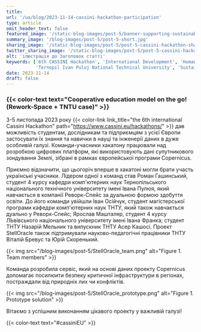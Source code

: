 ```yaml
---
title:
url: '/ua/blog/2023-11-14-cassini-hackathon-participation'
type: article
omit_header_text: false
featured_image: '/static-blog-images/post-5/banner-supporting-sustainable-infrastructure-development-landscape.jpg'
summary_image: '/blog-images/post-5/post-5-short.jpg'
sharing_image: '/static-blog-images/post-5/post-5-cassini-hackathon-share.jpg'
twitter_sharing_image: '/static-blog-images/post-5/post-5-cassini-hackathon-twitter-share.jpg'
alt: 'ілюстрація до Заголовок статті'
keywords: ['6th CASSINI Hackathon', 'International Development', 'Humanitarian Aid', 'Cooperative education',
           'Ternopil Ivan Puluj National Technical University', 'Sustainable infrastructure development']
date: 2023-11-14
draft: false
---
```


### {{< color-text text="Cooperative education model on the go! (Rework-Space + TNTU case)" >}}

3-5 листопада 2023 року
{{< color-link link_title="the 6th international Cassini Hackathon" path="https://www.cassini.eu/hackathons/" >}}
дав можливість студентам, дослідникам та підприємцям з усієї Європи застосувати їх знання та 
навички в науці та інженерії даних в дуже особливій галузі. Команди-учасники хакатону працювали над розробкою 
цифрових платформ, які використовують дані супутникового зондування Землі, зібрані в рамках європейської програми 
Copernicus. 

Приємно відзначити, що цьогоріч вперше в хакатоні могли брати участь українські учасники. Лідером одної з команд став 
Роман Гашинський, студент 4 курсу кафедри комп'ютерних наук Тернопільського національного технічного університету 
імені Івана Пулюя, який навчається в компанії Реворк-Спейс за дуальною формою здобуття освіти. До його команди увійшли 
Іван Осійчук, студент магістерської програми кафедри комп'ютерних наук ТНТУ, який також навчається дуально у 
Реворк-Спейс; Ярослав Машталяр, студент 4 курсу ЛЬвівського національного університету імені Івана Франка; студент ТНТУ 
Назарій Мельник та випускник ТНТУ Асер Кашосі. Проект StellOracle також підтримували науково-педагогічні працівники ТНТУ
Віталій Бревус та Юрій Скоренький.

{{< img src="/blog-images/post-5/StellOracle_team.png" alt="Figure 1. Team members" >}}

Команда розробила сервіс, який на основі даних проекту Copernicus допомагає посилюити безпеку критичної інфраструктури
в регіонах, постраждали від природніх лих чи конфліктів.

{{< img src="/blog-images/post-5/StellOracle_prototype.png" alt="Figure 1. Prototype solution" >}}

Вітаємо з успішним виконанням цікавого проекту у важливій галузі!

{{< color-text text="#cassiniEU" >}}
